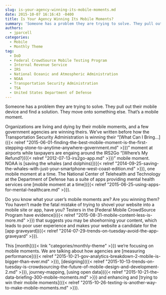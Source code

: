 ```yaml
---
slug: is-your-agency-winning-its-mobile-moments.md
date: 2015-10-07 16:16:43 -0400
title: Is Your Agency Winning Its Mobile Moments?
summary: 'Someone has a problem they are trying to solve. They pull out their mobile device and find a solution. They move onto something else. That&#8217;s a mobile moment. Organizations are living and dying by their mobile moments, and a few government agencies are winning theirs. We&#8217;ve written before how the Transportation Security Administration is winning'
authors:
  - jparcell
categories:
  - Mobile
  - Monthly Theme
tag:
  - DoD
  - Federal CrowdSource Mobile Testing Program
  - Internal Revenue Service
  - IRS
  - National Oceanic and Atmospheric Administration
  - NOAA
  - Transportation Security Administration
  - TSA
  - United States Department of Defense
---
```


Someone has a problem they are trying to solve. They pull out their mobile device and find a solution. They move onto something else. That&#8217;s a mobile moment.

Organizations are living and dying by their mobile moments, and a few government agencies are winning theirs. We&#8217;ve written before how the Transportation Security Administration is winning their &#8220;[What Can I Bring&#8230;]({{< relref "2015-06-01-finding-the-best-mobile-moment-is-the-first-stepping-stone-to-anytime-anywhere-government.md" >}})&#8221; moment at airports while taxpayers are engaing around the IRS2Go &#8220;[Where&#8217;s My Refund?]({{< relref "2012-07-13-irs2go-app.md" >}})&#8221; mobile moment. NOAA is [saving the whales (and dolphins)]({{< relref "2014-09-25-saving-the-whales-with-just-your-smartphone-west-coast-edition.md" >}}), one mobile moment at a time. The National Center of Telehealth and Technology at the Department of Defense has a suite of apps providing mental health services one [mobile moment at a time]({{< relref "2015-06-25-using-apps-for-mental-healthcare.md" >}}).

Do you know what your user&#8217;s mobile moments are? Are you winning them? You haven’t made the fatal mistake of trying to shovel your website into a mobile site or app, have you? Testers in the [Federal Mobile CrowdSource Program have evidence]({{< relref "2015-08-31-mobile-content-less-is-more.md" >}}) that suggests you may be shoehorning your content, which leads to poor user experience and makes your website a candidate for the [app graveyard]({{< relref "2014-07-29-trends-on-tuesday-avoid-the-app-graveyard" >}}).

This [month]({{< link "categories/monthly-theme" >}}) we&#8217;re focusing on mobile moments. We are talking about how agencies are [measuring performance]({{< relref "2015-10-21-gov-analytics-breakdown-2-mobile-is-bigger-than-ever.md" >}}), [designing]({{< relref "2015-10-13-trends-on-tuesday-is-crowdsourcing-the-future-of-mobile-design-and-development-2.md" >}}), journey-mapping, [using open data]({{< relref "2015-10-21-the-data-briefing-300-mobile-moments.md" >}}) and enhancing and [trying to win their mobile moments]({{< relref "2015-10-26-texting-is-another-way-to-make-mobile-moments.md" >}}).